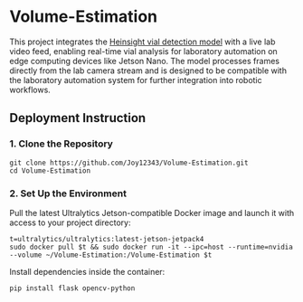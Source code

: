 # Volume-Estimation
This project integrates the [Heinsight vial detection model](https://gitlab.com/heingroup/heinsight4.0) with a live lab video feed, enabling real-time vial analysis for laboratory automation on edge computing devices like Jetson Nano. The model processes frames directly from the lab camera stream and is designed to be compatible with the laboratory automation system for further integration into robotic workflows.

## Deployment Instruction
### 1. Clone the Repository
```
git clone https://github.com/Joy12343/Volume-Estimation.git
cd Volume-Estimation
```

### 2. Set Up the Environment
Pull the latest Ultralytics Jetson-compatible Docker image and launch it with access to your project directory:
```
t=ultralytics/ultralytics:latest-jetson-jetpack4
sudo docker pull $t && sudo docker run -it --ipc=host --runtime=nvidia --volume ~/Volume-Estimation:/Volume-Estimation $t
```
Install dependencies inside the container:
```
pip install flask opencv-python
```
